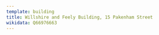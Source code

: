 ```yaml
---
template: building
title: Willshire and Feely Building, 15 Pakenham Street
wikidata: Q66976663
---
```


